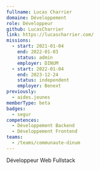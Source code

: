 ```yaml
---
fullname: Lucas Charrier
domaine: Développement
role: Développeur
github: LucasCharrier
link: https://lucascharrier.com/
missions:
  - start: 2021-01-04
    end: 2022-01-03
    status: admin
    employer: DINUM
  - start: 2022-01-04
    end: 2023-12-24
    status: independent
    employer: Benext
previously:
  - aides.jeunes
memberType: beta
badges:
  - segur
competences:
  - Développement Backend
  - Développement Frontend
teams:
  - /teams/communaute-dinum
---
```

Développeur Web Fullstack
